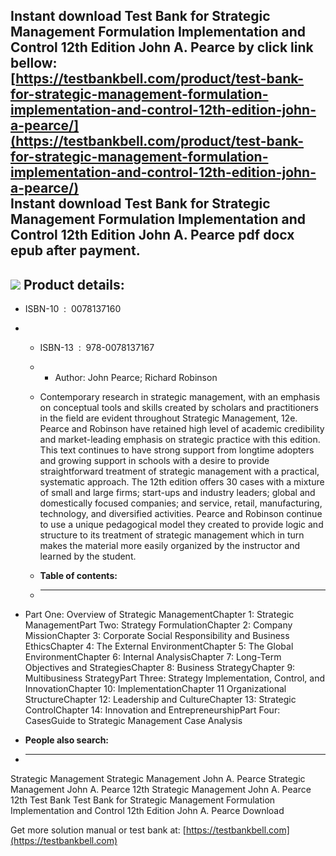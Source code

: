 Instant download **Test Bank for Strategic Management Formulation Implementation and Control 12th Edition John A. Pearce** by click link bellow:  
[https://testbankbell.com/product/test-bank-for-strategic-management-formulation-implementation-and-control-12th-edition-john-a-pearce/](https://testbankbell.com/product/test-bank-for-strategic-management-formulation-implementation-and-control-12th-edition-john-a-pearce/)  
**Instant download Test Bank for Strategic Management Formulation Implementation and Control 12th Edition John A. Pearce pdf docx epub after payment.**
-------------------------------------------------------------------------------------------------------------------------------------------------------


![](https://testbankbell.com/wp-content/uploads/2023/05/strategic-management-john-a-pearce-12th-tb.jpg)
**Product details:**
--------------------


* ISBN-10 ‏ : ‎ 0078137160
* * ISBN-13 ‏ : ‎ 978-0078137167
  * * Author: John Pearce; Richard Robinson
   
  * Contemporary research in strategic management, with an emphasis on conceptual tools and skills created by scholars and practitioners in the field are evident throughout Strategic Management, 12e. Pearce and Robinson have retained high level of academic credibility and market-leading emphasis on strategic practice with this edition. This text continues to have strong support from longtime adopters and growing support in schools with a desire to provide straightforward treatment of strategic management with a practical, systematic approach. The 12th edition offers 30 cases with a mixture of small and large firms; start-ups and industry leaders; global and domestically focused companies; and service, retail, manufacturing, technology, and diversified activities. Pearce and Robinson continue to use a unique pedagogical model they created to provide logic and structure to its treatment of strategic management which in turn makes the material more easily organized by the instructor and learned by the student.
  * **Table of contents:**
  * ----------------------
 
* Part One: Overview of Strategic ManagementChapter 1: Strategic ManagementPart Two: Strategy FormulationChapter 2: Company MissionChapter 3: Corporate Social Responsibility and Business EthicsChapter 4: The External EnvironmentChapter 5: The Global EnvironmentChapter 6: Internal AnalysisChapter 7: Long-Term Objectives and StrategiesChapter 8: Business StrategyChapter 9: Multibusiness StrategyPart Three: Strategy Implementation, Control, and InnovationChapter 10: ImplementationChapter 11 Organizational StructureChapter 12: Leadership and CultureChapter 13: Strategic ControlChapter 14: Innovation and EntrepreneurshipPart Four: CasesGuide to Strategic Management Case Analysis
* **People also search:**
* -----------------------

Strategic Management
Strategic Management John A. Pearce
Strategic Management John A. Pearce 12th
Strategic Management John A. Pearce 12th Test Bank
Test Bank for Strategic Management Formulation Implementation and Control 12th Edition John A. Pearce Download

   Get more solution manual or test bank at: [https://testbankbell.com](https://testbankbell.com)
